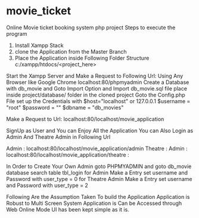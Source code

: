 # movie_ticket
Online Movie ticket booking system php project
Steps to execute the program
1. Install Xampp Stack
2. clone the Application from the Master Branch
3. Place the Application inside Following Folder Structure 
	c:/xampp/htdocs/<project_here>
	
Start the Xampp Server 
and Make a Request to Following Url: Using Any Browser like Google Chrome
localhost:80/phpmyadmin
Create a Database with db_movie 
and Goto Import Option and Import db_movie.sql file place inside project/database/ folder in the cloned 
project
Goto the Config.php File 
set up the Credentials 
with 
$host="localhost" or 127.0.0.1
$username = "root"
$password = ""
$dbname = "db_movies"

Make a Request to Url:
localhost:80/localhost/movie_application

SignUp as User and You can Enjoy All the Application
You can Also Login as Admin 
And Theatre Admin in Following Url

Admin : localhost:80/localhost/movie_application/admin
Theatre : Admin : localhost:80/localhost/movie_application/theatre :

In Order to Create Your Own Admin
goto PHPMYADMIN and goto db_movie database search table tbl_login
for Admin Make a Entry
set username and Password with user_type = 0
for Theatre Admin Make a Entry
set username and Password with user_type = 2


Following Are the Assumption Taken To build the Application
Application is Robust to Multi Screen System
Application is Can be Accessed through Web Online Mode 
UI has been kept simple as it is.

